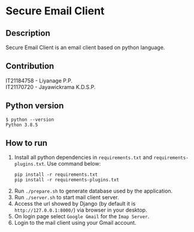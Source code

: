 # Secure Email Client

## Description
Secure Email Client is an email client based on python language.

## Contribution
IT21184758 - Liyanage P.P.\
IT21170720 - Jayawickrama K.D.S.P.

## Python version
`$ python --version`\
`Python 3.8.5`

## How to run
1. Install all python dependencies in `requirements.txt` and `requirements-plugins.txt`.
   Use command below:
    ```
    pip install -r requirements.txt
    pip install -r requirements-plugins.txt
    ```
3. Run `./prepare.sh` to generate database used by the application.
4. Run `./server.sh` to start mail client server.
5. Access the url showed by Django (by default it is `http://127.0.0.1:8000/`) via browser in your desktop.
6. On login page select `Google Gmail` for the `Imap Server`.
7. Login to the mail client using your Gmail account.

